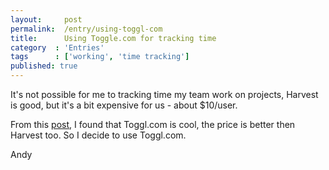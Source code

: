 ```yaml
---
layout:     post
permalink:  /entry/using-toggl-com
title:      Using Toggle.com for tracking time
category  : 'Entries'
tags      : ['working', 'time tracking']
published: true
---
```


It's not possible for me to tracking time my team work on projects,
Harvest is good, but it's a bit expensive for us - about $10/user.

From this [post](http://goo.gl/VlcrZ), I found that Toggl.com is cool,
the price is better then Harvest too. So I decide to use Toggl.com.

Andy